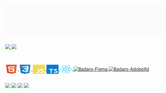 <p aligh=center>
    <a href="#">
        <img align="center" width="800" height="100" src="badarando.gif">
    </a>
</p>

##

<div style="display: flex;">
  <a href="https://github.com/Badarando">
  <img height="180em" src="https://github-readme-stats.vercel.app/api?username=Badarando&show_icons=true&theme=chartreuse-dark&include_all_commits=true&count_private=true"/>
  <img height="180em" src="https://github-readme-stats.vercel.app/api/top-langs/?username=Badarando&layout=compact&langs_count=7&theme=chartreuse-dark"/>
</div>

##

<div style="display: inline_block"><br>
  <img align="center" alt="Badaro-HTML" height="30" width="40" src="https://raw.githubusercontent.com/devicons/devicon/master/icons/html5/html5-original.svg">
  <img align="center" alt="Badaro-CSS" height="30" width="40" src="https://raw.githubusercontent.com/devicons/devicon/master/icons/css3/css3-original.svg">
  <img align="center" alt="Badaro-Js" height="30" width="40" src="https://raw.githubusercontent.com/devicons/devicon/master/icons/javascript/javascript-plain.svg">
  <img align="center" alt="Badaro-Ts" height="30" width="40" src="https://raw.githubusercontent.com/devicons/devicon/master/icons/typescript/typescript-plain.svg">
  <img align="center" alt="Badaro-React" height="30" width="40" src="https://raw.githubusercontent.com/devicons/devicon/master/icons/react/react-original.svg">
  <img align="center" alt="Badaro-Figma" height="30" width="40" src="https://cdn.jsdelivr.net/gh/devicons/devicon/icons/figma/figma-original.svg">
  <img align="center" alt="Badaro-AdobeXd" height="30" width="40" src="https://cdn.jsdelivr.net/gh/devicons/devicon/icons/xd/xd-plain.svg">
</div>

##

<div> 
  <a href="https://www.linkedin.com/in/marcosbadaro" target="_blank"><img src="https://img.shields.io/badge/-LinkedIn-%230077B5?style=for-the-badge&logo=linkedin&logoColor=white" target="_blank"></a>
  <a href="https://www.behance.net/marcosbadaro" target="_blank"><img src="https://img.shields.io/badge/-Behance-blue?style=for-the-badge&logo=behance&logoColor=white" target="_blank"></a>  
  <a href = "mailto:marcospaulobadaro@gmail.com"><img src="https://img.shields.io/badge/Gmail-D14836?style=for-the-badge&logo=gmail&logoColor=white" target="_blank"></a>
  <a href="https://api.whatsapp.com/send?phone=5561982659304&text=Ol%C3%A1%2C%20Marcos!%20Vi%20seu%20perfil%20no%20github..." target="_blank"><img src="https://img.shields.io/badge/WhatsApp-25D366?style=for-the-badge&logo=whatsapp&logoColor=white" target="_blank"></a>
</div>